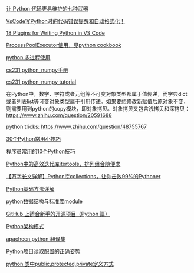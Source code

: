 
[让 Python 代码更易维护的七种武器](https://zhuanlan.zhihu.com/p/45671766)

[VsCode写Python时的代码错误提醒和自动格式化！](https://blog.csdn.net/Mrs_chens/article/details/102566018)

[18 Plugins for Writing Python in VS Code](https://switowski.com/blog/18-plugins-for-python-in-vscode)

[ProcessPoolExecutor使用，见python cookbook](https://python3-cookbook.readthedocs.io/zh_CN/latest/c12/p08_perform_simple_parallel_programming.html?highlight=ProcessPoolExecutor)

[python 多进程使用](https://docs.python.org/zh-cn/3/library/concurrent.futures.html)


[cs231 python_numpy手册](https://xuepro.github.io/2018/05/09/Python-Numpy-Tutoria/)

[cs231 python_numpy tutorial](https://cs231n.github.io/python-numpy-tutorial/)

在Python中，数字、字符或者元组等不可变对象类型都属于值传递，而字典dict或者列表list等可变对象类型属于引用传递。如果要想修改新赋值后原对象不变，则需要用到python的copy模块，即对象拷贝。对象拷贝又包含浅拷贝和深拷贝： https://www.zhihu.com/question/20591688

python tricks: https://www.zhihu.com/question/48755767

[30个Python常用小技巧](https://www.pythontab.com/html/2018/pythonjichu_0917/1351.html)

[程序员常用的10个Python技巧](https://zhuanlan.zhihu.com/p/341547966)

[Python中的高效迭代库itertools，排列组合随便求](https://zhuanlan.zhihu.com/p/349856235)

[【万字长文详解】Python库collections，让你击败99%的Pythoner](https://zhuanlan.zhihu.com/p/343747724)

[Python基础方法详解](https://www.zhihu.com/column/c_1333396693417222144)

[python数据结构与标准库module](https://github.com/yongxinz/tech-blog)


[GitHub 上适合新手的开源项目（Python 篇）](https://zhuanlan.zhihu.com/p/280039778?utm_source=qq)

[Python架构模式](https://zhuanlan.zhihu.com/p/257281522)

[apachecn python 翻译集](https://github.com/apachecn/apachecn-python-zh)

[Python项目读取配置的正确姿势](https://zhuanlan.zhihu.com/p/54764686)

[python 类中public,protected,private定义方式](https://blog.csdn.net/c_base_jin/article/details/88778553)


